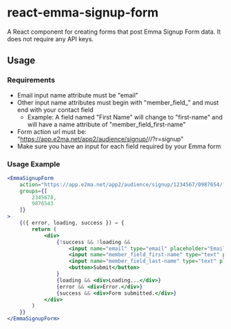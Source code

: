 # react-emma-signup-form

A React component for creating forms that post Emma Signup Form data. It does not require any API keys.

## Usage

### Requirements

- Email input name attribute must be "email"
- Other input name attributes must begin with "member\_field\_" and must end with your contact field
  - Example: A field named "First Name" will change to "first-name" and will have a name attribute of "member\_field\_first-name"
- Form action url must be: "https://app.e2ma.net/app2/audience/signup/<your-signup-id>/<your-account-id>/?r=signup"
- Make sure you have an input for each field required by your Emma form

### Usage Example

```jsx
<EmmaSignupForm
    action="https://app.e2ma.net/app2/audience/signup/1234567/0987654/?r=signup"
    groups={[
        2345678,
        9876543
    ]}
>
    {({ error, loading, success }) = {
        return (
            <div>
                {!success && !loading &&
                    <input name="email" type="email" placeholder="Email" />
                    <input name="member_field_first-name" type="text" placeholder="First Name" />
                    <input name="member_field_last-name" type="text" placeholder="Last Name" />
                    <button>Submit</button>
                }
                {loading && <div>Loading...</div>}
                {error && <div>Error.</div>}
                {success && <div>Form submitted.</div>}
            </div>
        )
    }}
</EmmaSignupForm>
```